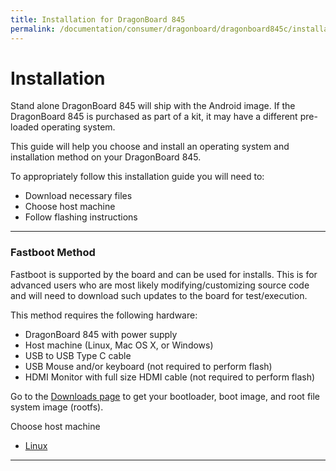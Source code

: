```yaml
---
title: Installation for DragonBoard 845
permalink: /documentation/consumer/dragonboard/dragonboard845c/installation/
---
```

# Installation

Stand alone DragonBoard 845 will ship with the Android image. If the DragonBoard 845 is purchased as part of a kit, it may have a different pre-loaded operating system.

This guide will help you choose and install an operating system and installation method on your DragonBoard 845.

To appropriately follow this installation guide you will need to:

- Download necessary files
- Choose host machine
- Follow flashing instructions

***

### Fastboot Method

Fastboot is supported by the board and can be used for installs. This is for advanced users who are most likely modifying/customizing source code and will need to download such updates to the board for test/execution.

This method requires the following hardware:

- DragonBoard 845 with power supply
- Host machine (Linux, Mac OS X, or Windows)
- USB to USB Type C cable
- USB Mouse and/or keyboard (not required to perform flash)
- HDMI Monitor with full size HDMI cable (not required to perform flash)

Go to the [Downloads page](../downloads/) to get your bootloader, boot image, and root file system image (rootfs).

Choose host machine

- [Linux](linux-fastboot.md)

***